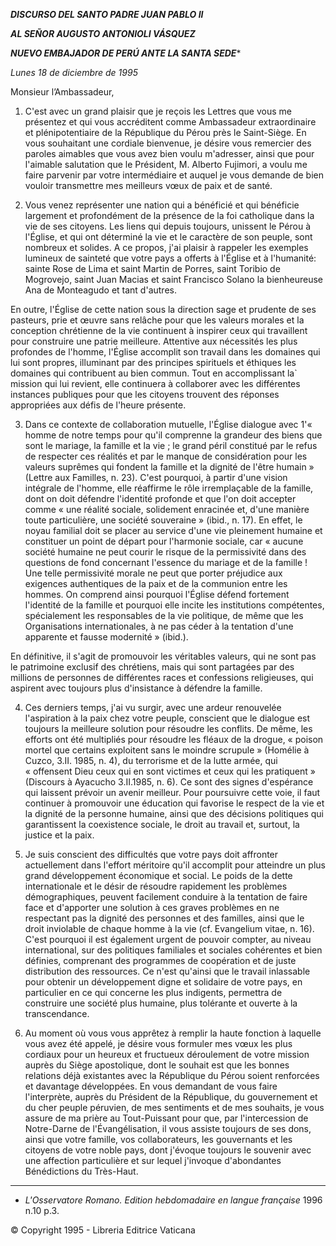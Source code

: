 ***DISCURSO DEL SANTO PADRE JUAN PABLO II***

***AL SEÑOR AUGUSTO ANTONIOLI VÁSQUEZ***

***NUEVO EMBAJADOR DE PERÚ ANTE LA SANTA SEDE****

*Lunes 18 de diciembre de 1995*

Monsieur l’Ambassadeur,

1. C'est avec un grand plaisir que je reçois les Lettres que vous me présentez et qui vous accréditent comme Ambassadeur extraordinaire et plénipotentiaire de la République du Pérou près le Saint-Siège. En vous souhaitant une cordiale bienvenue, je désire vous remercier des paroles aimables que vous avez bien voulu m'adresser, ainsi que pour l'aimable salutation que le Président, M. Alberto Fujimori, a voulu me faire parvenir par votre intermédiaire et auquel je vous demande de bien vouloir transmettre mes meilleurs vœux de paix et de santé.

2. Vous venez représenter une nation qui a bénéficié et qui bénéficie largement et profondément de la présence de la foi catholique dans la vie de ses citoyens. Les liens qui depuis toujours, unissent le Pérou à l'Église, et qui ont déterminé la vie et le caractère de son peuple, sont nombreux et solides. A ce propos, j'ai plaisir à rappeler les exemples lumineux de sainteté que votre pays a offerts à l'Église et à l'humanité: sainte Rose de Lima et saint Martin de Porres, saint Toribio de Mogrovejo, saint Juan Macias et saint Francisco Solano la bienheureuse Ana de Monteagudo et tant d'autres.

En outre, l'Église de cette nation sous la direction sage et prudente de ses pasteurs, prie et œuvre sans relâche pour que les valeurs morales et la conception chrétienne de la vie continuent à inspirer ceux qui travaillent pour construire une patrie meilleure. Attentive aux nécessités les plus profondes de l'homme, l'Église accomplit son travail dans les domaines qui lui sont propres, illuminant par des principes spirituels et éthiques les domaines qui contribuent au bien commun. Tout en accomplissant la` mission qui lui revient, elle continuera à collaborer avec les différentes instances publiques pour que les citoyens trouvent des réponses appropriées aux défis de l'heure présente.

3. Dans ce contexte de collaboration mutuelle, l'Église dialogue avec 1'« homme de notre temps pour qu'il comprenne la grandeur des biens que sont le mariage, la famille et la vie ; le grand péril constitué par le refus de respecter ces réalités et par le manque de considération pour les valeurs suprêmes qui fondent la famille et la dignité de l'être humain » (Lettre aux Familles, n. 23). C'est pourquoi, à partir d'une vision intégrale de l'homme, elle réaffirme le rôle irremplaçable de la famille, dont on doit défendre l'identité profonde et que l'on doit accepter comme « une réalité sociale, solidement enracinée et, d'une manière toute particulière, une société souveraine » (ibid., n. 17). En effet, le noyau familial doit se placer au service d'une vie pleinement humaine et constituer un point de départ pour l'harmonie sociale, car « aucune société humaine ne peut courir le risque de la permissivité dans des questions de fond concernant l'essence du mariage et de la famille ! Une telle permissivité morale ne peut que porter préjudice aux exigences authentiques de la paix et de la communion entre les hommes. On comprend ainsi pourquoi l'Église défend fortement l'identité de la famille et pourquoi elle incite les institutions compétentes, spécialement les responsables de la vie politique, de même que les Organisations internationales, à ne pas céder à la tentation d'une apparente et fausse modernité » (ibid.).

En définitive, il s'agit de promouvoir les véritables valeurs, qui ne sont pas le patrimoine exclusif des chrétiens, mais qui sont partagées par des millions de personnes de différentes races et confessions religieuses, qui aspirent avec toujours plus d'insistance à défendre la famille.

4. Ces derniers temps, j'ai vu surgir, avec une ardeur renouvelée l'aspiration à la paix chez votre peuple, conscient que le dialogue est toujours la meilleure solution pour résoudre les conflits. De même, les efforts ont été multipliés pour résoudre les fléaux de la drogue, « poison mortel que certains exploitent sans le moindre scrupule » (Homélie à Cuzco, 3.II. 1985, n. 4), du terrorisme et de la lutte armée, qui « offensent Dieu ceux qui en sont victimes et ceux qui les pratiquent » (Discours à Ayacucho 3.II.1985, n. 6). Ce sont des signes d'espérance qui laissent prévoir un avenir meilleur. Pour poursuivre cette voie, il faut continuer à promouvoir une éducation qui favorise le respect de la vie et la dignité de la personne humaine, ainsi que des décisions politiques qui garantissent la coexistence sociale, le droit au travail et, surtout, la justice et la paix.

5. Je suis conscient des difficultés que votre pays doit affronter actuellement dans l'effort méritoire qu'il accomplit pour atteindre un plus grand développement économique et social. Le poids de la dette internationale et le désir de résoudre rapidement les problèmes démographiques, peuvent facilement conduire à la tentation de faire face et d'apporter une solution à ces graves problèmes en ne respectant pas la dignité des personnes et des familles, ainsi que le droit inviolable de chaque homme à la vie (cf. Evangelium vitae, n. 16). C'est pourquoi il est également urgent de pouvoir compter, au niveau international, sur des politiques familiales et sociales cohérentes et bien définies, comprenant des programmes de coopération et de juste distribution des ressources. Ce n'est qu'ainsi que le travail inlassable pour obtenir un développement digne et solidaire de votre pays, en particulier en ce qui concerne les plus indigents, permettra de construire une société plus humaine, plus tolérante et ouverte à la transcendance.

6. Au moment où vous vous apprêtez à remplir la haute fonction à laquelle vous avez été appelé, je désire vous formuler mes vœux les plus cordiaux pour un heureux et fructueux déroulement de votre mission auprès du Siège apostolique, dont le souhait est que les bonnes relations déjà existantes avec la République du Pérou soient renforcées et davantage développées. En vous demandant de vous faire l'interprète, auprès du Président de la République, du gouvernement et du cher peuple péruvien, de mes sentiments et de mes souhaits, je vous assure de ma prière au Tout-Puissant pour que, par l'intercession de Notre-Darne de l'Évangélisation, il vous assiste toujours de ses dons, ainsi que votre famille, vos collaborateurs, les gouvernants et les citoyens de votre noble pays, dont j'évoque toujours le souvenir avec une affection particulière et sur lequel j'invoque d'abondantes Bénédictions du Très-Haut.

* * *

* *L'Osservatore Romano. Edition hebdomadaire en langue française* 1996 n.10 p.3.

© Copyright 1995 - Libreria Editrice Vaticana